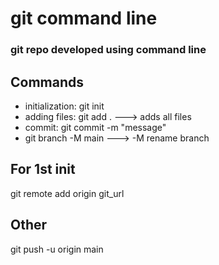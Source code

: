 # git command line

### git repo developed using command line

## Commands

- initialization: git init
- adding files: git add . ---> adds all files
- commit: git commit -m "message"
- git branch -M main ---> -M rename branch

## For 1st init

git remote add origin git_url

## Other

git push -u origin main

